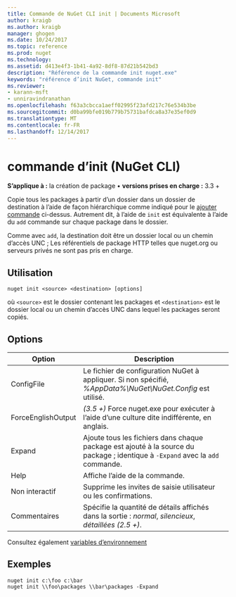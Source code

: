 ```yaml
---
title: Commande de NuGet CLI init | Documents Microsoft
author: kraigb
ms.author: kraigb
manager: ghogen
ms.date: 10/24/2017
ms.topic: reference
ms.prod: nuget
ms.technology: 
ms.assetid: d413e4f3-1b41-4a92-8df8-87d21b542bd3
description: "Référence de la commande init nuget.exe"
keywords: "référence d’init NuGet, commande init"
ms.reviewer:
- karann-msft
- unniravindranathan
ms.openlocfilehash: f63a3cbcca1aeff02995f23afd217c76e534b3be
ms.sourcegitcommit: d0ba99bfe019b779b75731bafdca8a37e35ef0d9
ms.translationtype: MT
ms.contentlocale: fr-FR
ms.lasthandoff: 12/14/2017
---
```

# <a name="init-command-nuget-cli"></a>commande d’init (NuGet CLI)

**S’applique à :** la création de package &bullet; **versions prises en charge :** 3.3 +

Copie tous les packages à partir d’un dossier dans un dossier de destination à l’aide de façon hiérarchique comme indiqué pour le [ajouter commande](#add) ci-dessus. Autrement dit, à l’aide de `init` est équivalente à l’aide du `add` commande sur chaque package dans le dossier.

Comme avec `add`, la destination doit être un dossier local ou un chemin d’accès UNC ; Les référentiels de package HTTP telles que nuget.org ou serveurs privés ne sont pas pris en charge.

## <a name="usage"></a>Utilisation

```
nuget init <source> <destination> [options]
```

où `<source>` est le dossier contenant les packages et `<destination>` est le dossier local ou un chemin d’accès UNC dans lequel les packages seront copiés.

## <a name="options"></a>Options

| Option | Description |
| --- | --- |
| ConfigFile | Le fichier de configuration NuGet à appliquer. Si non spécifié, *%AppData%\NuGet\NuGet.Config* est utilisé. |
| ForceEnglishOutput | *(3.5 +)*  Force nuget.exe pour exécuter à l’aide d’une culture dite indifférente, en anglais. |
| Expand | Ajoute tous les fichiers dans chaque package est ajouté à la source du package ; identique à `-Expand` avec la `add` commande. |
| Help | Affiche l’aide de la commande. |
| Non interactif | Supprime les invites de saisie utilisateur ou les confirmations. |
| Commentaires | Spécifie la quantité de détails affichés dans la sortie : *normal*, *silencieux*, *détaillées (2.5 +)*. |

Consultez également [variables d’environnement](cli-ref-environment-variables.md)

## <a name="examples"></a>Exemples

```
nuget init c:\foo c:\bar
nuget init \\foo\packages \\bar\packages -Expand
```
